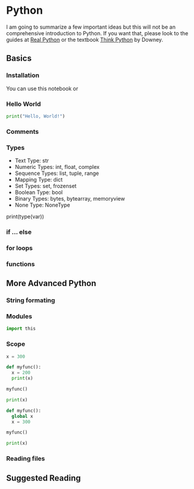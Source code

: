 # Python

I am going to summarize a few important ideas but this will not be an comprehensive introduction to Python. If you want that, please look to the guides at [Real Python](https://realpython.com/learning-paths/python-basics/) or the textbook [Think Python](https://greenteapress.com/wp/think-python-2e/) by Downey.

## Basics

### Installation

You can use this notebook or 

### Hello World

```python
print("Hello, World!")
```

### Comments

### Types

* Text Type:	str
* Numeric Types:	int, float, complex
* Sequence Types:	list, tuple, range
* Mapping Type:	dict
* Set Types:	set, frozenset
* Boolean Type:	bool
* Binary Types:	bytes, bytearray, memoryview
* None Type:	NoneType

print(type(var))

### if ... else

### for loops

### functions

## More Advanced Python

### String formating

### Modules

```python
import this
```

### Scope

```python
x = 300

def myfunc():
  x = 200
  print(x)

myfunc()

print(x)
```

```python
def myfunc():
  global x
  x = 300

myfunc()

print(x)
```

### Reading files

## Suggested Reading

